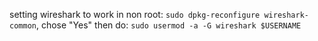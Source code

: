 
setting wireshark to work in non root:
	`sudo dpkg-reconfigure wireshark-common`, chose "Yes" then do:
	`sudo usermod -a -G wireshark $USERNAME`